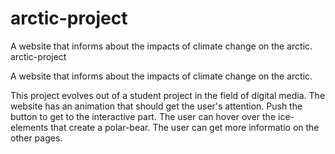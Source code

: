 # arctic-project
A website that informs about the impacts of climate change on the arctic.
arctic-project

A website that informs about the impacts of climate change on the arctic.

This project evolves out of a student project in the field of digital media. 
The website has an animation that should get the user's attention. Push the button to get to the interactive part. 
The user can hover over the ice-elements that create a polar-bear. The user can get more informatio on the other pages.
